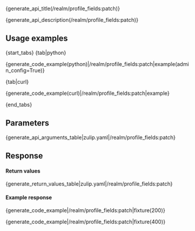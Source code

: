 {generate_api_title(/realm/profile_fields:patch)}

{generate_api_description(/realm/profile_fields:patch)}

## Usage examples

{start_tabs}
{tab|python}

{generate_code_example(python)|/realm/profile_fields:patch|example(admin_config=True)}

{tab|curl}

{generate_code_example(curl)|/realm/profile_fields:patch|example}

{end_tabs}

## Parameters

{generate_api_arguments_table|zulip.yaml|/realm/profile_fields:patch}

## Response

#### Return values

{generate_return_values_table|zulip.yaml|/realm/profile_fields:patch}


#### Example response

{generate_code_example|/realm/profile_fields:patch|fixture(200)}

{generate_code_example|/realm/profile_fields:patch|fixture(400)}

